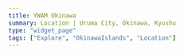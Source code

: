 ```yaml
---
title: YWAM Okinawa
summary: Location | Uruma City, Okinawa, Kyushu
type: "widget_page"
tags: ["Explore", "OkinawaIslands", "Location"]
---
```

